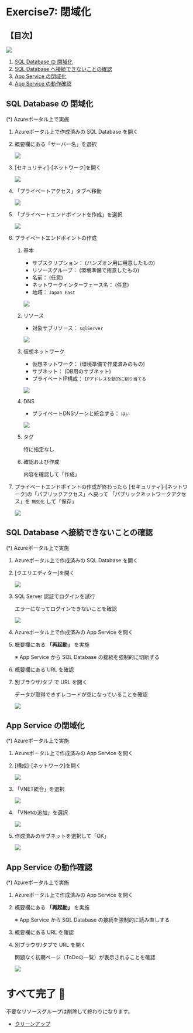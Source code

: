 # Exercise7: 閉域化

## 【目次】

![](images/ex07-0000-closed.png)

1. [SQL Database の 閉域化](#sql-database-の-閉域化)
1. [SQL Database へ接続できないことの確認](#sql-database-へ接続できないことの確認)
1. [App Service の閉域化](#app-service-の閉域化)
1. [App Service の動作確認](#app-service-の動作確認)


## SQL Database の 閉域化

(*) Azureポータル上で実施

1. Azureポータル上で作成済みの SQL Database を開く

1. 概要欄にある「サーバー名」を選択

    ![](images/ex07-0101-closed.png)

1. [セキュリティ]-[ネットワーク]を開く

    ![](images/ex07-0102-closed.png)

1. 「プライベートアクセス」タブへ移動

    ![](images/ex07-0103-closed.png)

1. 「プライベートエンドポイントを作成」を選択

    ![](images/ex07-0104-closed.png)

1. プライベートエンドポイントの作成

    1. 基本

        * サブスクリプション： (ハンズオン用に用意したもの)
        * リソースグループ： (環境準備で用意したもの)
        * 名前： (任意)
        * ネットワークインターフェース名： (任意)
        * 地域： `Japan East`

        ![](images/ex07-0105-closed.png)

    1. リソース

        * 対象サブリソース： `sqlServer`

        ![](images/ex07-0106-closed.png)

    1. 仮想ネットワーク

        * 仮想ネットワーク： (環境準備で作成済みのもの)
        * サブネット： (DB用のサブネット)
        * プライベートIP構成： `IPアドレスを動的に割り当てる`

        ![](images/ex07-0107-closed.png)

    1. DNS

        * プライベートDNSゾーンと統合する： `はい`

        ![](images/ex07-0108-closed.png)

    1. タグ

        特に指定なし

    1. 確認および作成

        内容を確認して「作成」

1. プライベートエンドポイントの作成が終わったら
    [セキュリティ]-[ネットワーク]の「パブリックアクセス」へ戻って
    「パブリックネットワークアクセス」を `無効化` して「保存」

    ![](images/ex07-0109-closed.png)



## SQL Database へ接続できないことの確認

(*) Azureポータル上で実施

1. Azureポータル上で作成済みの SQL Database を開く

1. [クエリエディター]を開く

    ![](images/ex07-0201-closed.png)


1. SQL Server 認証でログインを試行

    エラーになってログインできないことを確認

    ![](images/ex07-0202-closed.png)


1. Azureポータル上で作成済みの App Service を開く

1. 概要欄にある **「再起動」** を実施

    ※ App Service から SQL Database の接続を強制的に切断する

1. 概要欄にある URL を確認

1. 別ブラウザ/タブ で URL を開く

    データが取得できずレコードが空になっていることを確認

    ![](images/ex07-0203-closed.png)




## App Service の閉域化

(*) Azureポータル上で実施

1. Azureポータル上で作成済みの App Service を開く

1. [構成]-[ネットワーク]を開く

    ![](images/ex07-0301-closed.png)

1. 「VNET統合」を選択

    ![](images/ex07-0302-closed.png)

1. 「VNetの追加」を選択

    ![](images/ex07-0303-closed.png)

1. 作成済みのサブネットを選択して「OK」

    ![](images/ex07-0304-closed.png)


## App Service の動作確認

(*) Azureポータル上で実施

1. Azureポータル上で作成済みの App Service を開く

1. 概要欄にある **「再起動」** を実施

    ※ App Service から SQL Database の接続を強制的に読み直しする

1. 概要欄にある URL を確認

1. 別ブラウザ/タブで URL を開く

    問題なく初期ページ（ToDoの一覧）が表示されることを確認

    ![](images/ex07-0401-closed.png)


# すべて完了 🎉

不要なリソースグループは削除して終わりになります。

* [クリーンアップ](exercise99.md)
